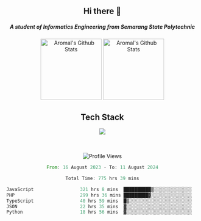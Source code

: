<div align="center">
  <h2>Hi there 👋</h2>

  <h5>A student of Informatics Engineering from Semarang State Polytechnic</h5>

  <img
    height="160"
    alt="Aromal's Github Stats"
    src="https://github-readme-stats.vercel.app/api?username=dafariski77&show_icons=true&theme=tokyonight&count_private=true"
  />
  <img
    alt="Aromal's Github Stats"
    height="160"
    src="https://github-readme-stats.vercel.app/api/top-langs/?username=dafariski77&layout=compact&theme=tokyonight"
  />

  <h2>Tech Stack</h2>
  <a href="https://skillicons.dev">
    <img src="https://skillicons.dev/icons?i=express,nextjs,laravel,mysql,mongodb,redis,prisma,docker,git,gcp,tailwind&perline=14" />
  </a>

  <br /><br />
  <img src="https://komarev.com/ghpvc/?username=dafariski77&abbreviated=true" alt="Profile Views">
    
  <!--START_SECTION:waka-->

```rust
From: 16 August 2023 - To: 11 August 2024

Total Time: 775 hrs 39 mins

JavaScript                 321 hrs 8 mins  ██████████▒░░░░░░░░░░░░░░   40.74 %
PHP                        299 hrs 36 mins █████████▓░░░░░░░░░░░░░░░   38.00 %
TypeScript                 40 hrs 59 mins  █▒░░░░░░░░░░░░░░░░░░░░░░░   05.20 %
JSON                       22 hrs 35 mins  ▓░░░░░░░░░░░░░░░░░░░░░░░░   02.87 %
Python                     18 hrs 56 mins  ▓░░░░░░░░░░░░░░░░░░░░░░░░   02.40 %
```

<!--END_SECTION:waka-->
</div>
